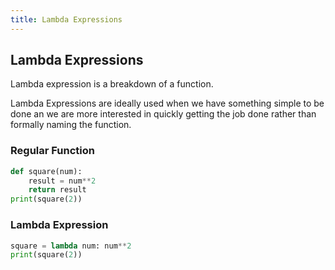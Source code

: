 ```yaml
---
title: Lambda Expressions
---
```

## Lambda Expressions

Lambda expression is a breakdown of a function.

Lambda Expressions are ideally used when we have something simple to be done an we are more interested in quickly getting the job done rather than formally naming the function.

### Regular Function
```python
def square(num):
    result = num**2
    return result
print(square(2))
```
### Lambda Expression
```python
square = lambda num: num**2
print(square(2))
```
